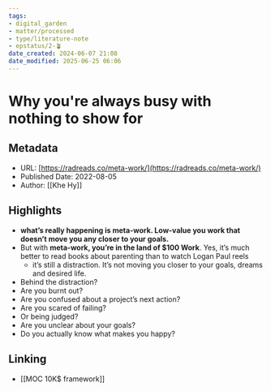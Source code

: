 ```yaml
---
tags: 
- digital_garden
- matter/processed
- type/literature-note
- epstatus/2-🪴
date_created: 2024-06-07 21:08
date_modified: 2025-06-25 06:06
---
```

# Why you're always busy with nothing to show for

## Metadata

* URL: [https://radreads.co/meta-work/](https://radreads.co/meta-work/)
* Published Date: 2022-08-05
* Author: [[Khe Hy]]

## Highlights

* **what’s really happening is meta-work. Low-value you work that doesn’t move you any closer to your goals.**
* But with **meta-work, you’re in the land of $100 Work**. Yes, it’s much better to read books about parenting than to watch Logan Paul reels
	* it’s still a distraction. It’s not moving you closer to your goals, dreams and desired life.
* Behind the distraction? 
* Are you burnt out? 
* Are you confused about a project’s next action? 
* Are you scared of failing? 
* Or being judged? 
* Are you unclear about your goals? 
* Do you actually know what makes you happy?

## Linking

+ [[MOC 10K$ framework]]